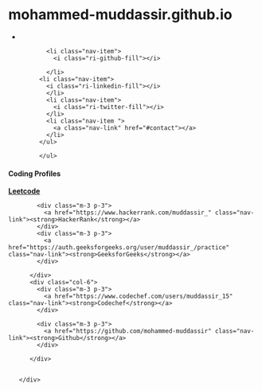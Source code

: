 # mohammed-muddassir.github.io


 <div >
      <ul class="navbar-nav">
        <li class="nav-item">
          <ul class="navbar-nav">
    
        <li class="nav-item">
          <i class="ri-github-fill"></i>

        </li>
      <li class="nav-item">
        <i class="ri-linkedin-fill"></i>
        </li>
        <li class="nav-item">
          <i class="ri-twitter-fill"></i>
        </li>
        <li class="nav-item ">
          <a class="nav-link" href="#contact"></a>
        </li>
      </ul>
      
      </ul>
</div>




 <div id="#profiles" class="container p-4 my-5">
       <h4>Coding Profiles</h4>
       <div class="row p-5">
          <div class="col-6">
            <div class="m-3 p-3">
              <a href="https://leetcode.com/mohammed-muddassir/" class="nav-link"><strong>Leetcode</strong></a>
            </div>
           
            <div class="m-3 p-3">
              <a href="https://www.hackerrank.com/muddassir_" class="nav-link"><strong>HackerRank</strong></a>
            </div>
            <div class="m-3 p-3">
              <a href="https://auth.geeksforgeeks.org/user/muddassir_/practice" class="nav-link"><strong>GeeksforGeeks</strong></a>
            </div>

          </div>
          <div class="col-6">
            <div class="m-3 p-3">
              <a href="https://www.codechef.com/users/muddassir_15" class="nav-link"><strong>Codechef</strong></a>
            </div>
           
            <div class="m-3 p-3">
              <a href="https://github.com/mohammed-muddassir" class="nav-link"><strong>Github</strong></a>
            </div>
          
          </div>
         

       </div>


</div>